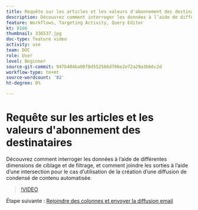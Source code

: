 ```yaml
---
title: Requête sur les articles et les valeurs d'abonnement des destinataires
description: Découvrez comment interroger les données à l’aide de différentes dimensions de ciblage et de filtrage, et comment joindre les sorties à l’aide d’une intersection pour le cas d’utilisation de la création d’une diffusion de condensé de contenu automatisée.
feature: Workflows, Targeting Activity, Query Editor
kt: 8166
thumbnail: 336537.jpg
doc-type: feature video
activity: use
team: DOC
role: User
level: Beginner
source-git-commit: 947b484ba08f8d552566d706e2e72a29a3bb6c2d
workflow-type: tm+mt
source-wordcount: '82'
ht-degree: 0%

---
```



# Requête sur les articles et les valeurs d&#39;abonnement des destinataires

Découvrez comment interroger les données à l’aide de différentes dimensions de ciblage et de filtrage, et comment joindre les sorties à l’aide d’une intersection pour le cas d’utilisation de la création d’une diffusion de condensé de contenu automatisée.

>[!VIDEO](https://video.tv.adobe.com/v/336537?quality=12)

Étape suivante : [Rejoindre des colonnes et envoyer la diffusion email](/help/tutorial-use-soap-apis/join-columns-and-send-automated-email-delivery.md)

